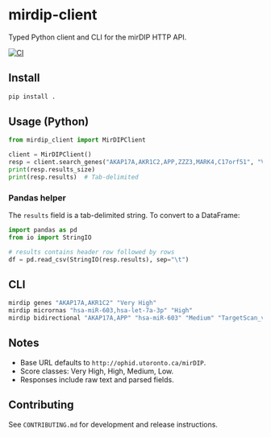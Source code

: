 # mirdip-client

Typed Python client and CLI for the mirDIP HTTP API.

[![CI](https://github.com/your-org/mirdip-client/actions/workflows/ci.yml/badge.svg)](https://github.com/your-org/mirdip-client/actions/workflows/ci.yml)

## Install

```bash
pip install .
```

## Usage (Python)

```python
from mirdip_client import MirDIPClient

client = MirDIPClient()
resp = client.search_genes("AKAP17A,AKR1C2,APP,ZZZ3,MARK4,C17orf51", "Very High")
print(resp.results_size)
print(resp.results)  # Tab-delimited
```

### Pandas helper
The `results` field is a tab-delimited string. To convert to a DataFrame:

```python
import pandas as pd
from io import StringIO

# results contains header row followed by rows
df = pd.read_csv(StringIO(resp.results), sep="\t")
```

## CLI

```bash
mirdip genes "AKAP17A,AKR1C2" "Very High"
mirdip micrornas "hsa-miR-603,hsa-let-7a-3p" "High"
mirdip bidirectional "AKAP17A,APP" "hsa-miR-603" "Medium" "TargetScan_v7_2" 2
```

## Notes
- Base URL defaults to `http://ophid.utoronto.ca/mirDIP`.
- Score classes: Very High, High, Medium, Low.
- Responses include raw text and parsed fields.

## Contributing
See `CONTRIBUTING.md` for development and release instructions.
